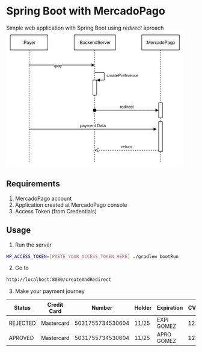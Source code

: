 # Spring Boot with MercadoPago
Simple web application with Spring Boot using *redirect* aproach
![Sequence](sequence.png)

## Requirements
1. MercadoPago account
2. Application created at MercadoPago console
3. Access Token (from Credentials)

## Usage
1. Run the server
```bash
MP_ACCESS_TOKEN=[PASTE_YOUR_ACCESS_TOKEN_HERE] ./gradlew bootRun
```
2. Go to
```bash
http://localhost:8080/createAndRedirect
``` 
3. Make your payment journey

Status | Credit Card | Number | Holder | Expiration | CVV | DNI | Email 
------ | ----------- | ------ | ------ | ---------- | --- | --- | ----- 
REJECTED | Mastercard | 5031755734530604| 11/25 | EXPI GOMEZ | 123 | 31256588 | expi_gomez@gmail.com |
APROVED | Mastercard |  5031755734530604 | 11/25 | APRO GOMEZ | 123 | 31256588 | apro_gomez@gmail.com